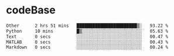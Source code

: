 # codeBase
<!--START_SECTION:waka-->

```txt
Other      2 hrs 51 mins   ███████████████████████▒░   93.22 %
Python     10 mins         █▒░░░░░░░░░░░░░░░░░░░░░░░   05.63 %
Text       0 secs          ░░░░░░░░░░░░░░░░░░░░░░░░░   00.47 %
MATLAB     0 secs          ░░░░░░░░░░░░░░░░░░░░░░░░░   00.43 %
Markdown   0 secs          ░░░░░░░░░░░░░░░░░░░░░░░░░   00.24 %
```

<!--END_SECTION:waka-->
